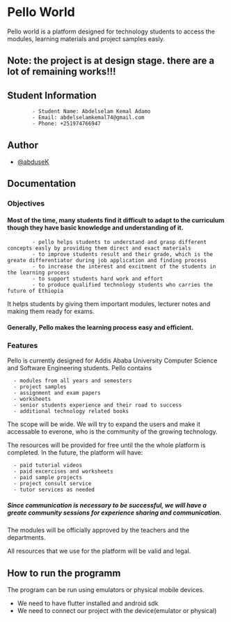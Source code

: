 
# Pello World

Pello world is a platform designed for technology students to access the modules, learning materials and project samples easly.


## Note: the project is at design stage. there are a lot of remaining works!!!

## Student Information

            - Student Name: Abdelselam Kemal Adamo
            - Email: abdelselamkemal74@gmail.com
            - Phone: +251974766947

## Author

- [@abduseK](https://www.github.com/abduseK)


## Documentation


### Objectives

#### Most of the time, many students find it difficult to adapt to the curriculum though they have basic knowledge and understanding of it.
      
            - pello helps students to understand and grasp different concepts easly by providing them direct and exact materials
            - to improve students result and their grade, which is the greate differentiator during job application and finding process
            - to increase the interest and excitment of the students in the learning process
            - to support students hard work and effort
            - to produce qualified technology students who carries the future of Ethiopia
            
It helps students by giving them important modules, lecturer notes and making them ready for exams.
            
#### Generally, Pello makes the learning process easy and efficient.

### Features

Pello is currently designed for Addis Ababa University Computer Science and Software Engineering students. Pello contains
      
      - modules from all years and semesters
      - project samples
      - assignment and exam papers
      - worksheets
      - senior students experience and their road to success
      - additional technology related books

The scope will be wide. We will try to expand the users and make it accessable to everone, who is the community of the growing technology.
     
The resources will be provided for free until the the whole platform is completed.
In the future, the platform will have:

      - paid tutorial videos
      - paid excercises and worksheets
      - paid sample projects
      - project consult service
      - tutor services as needed
      
##### Since communication is necessary to be successful, we will have a greate community sessions for experience sharing and communication. 
      

The modules will be officially approved by the teachers and the departments.

All resources that we use for the platform will be valid and legal.


## How to run the programm

The program can be run using emulators or physical mobile devices.

- We need to have flutter installed and android sdk
- We need to connect our project with the device(emulator or physical)
